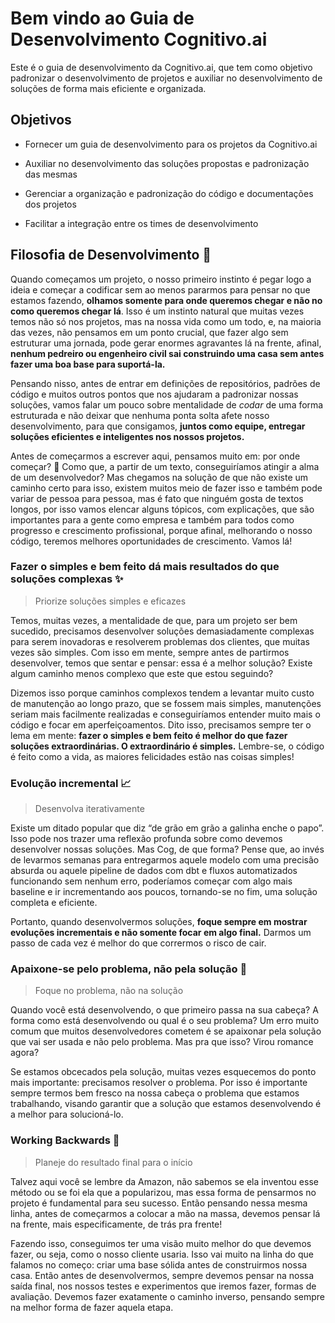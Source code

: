 # Bem vindo ao Guia de Desenvolvimento Cognitivo.ai

Este é o guia de desenvolvimento da Cognitivo.ai, que tem como objetivo padronizar o desenvolvimento de projetos e auxiliar no desenvolvimento de soluções de forma mais eficiente e organizada.

## Objetivos

- Fornecer um guia de desenvolvimento para os projetos da Cognitivo.ai

- Auxiliar no desenvolvimento das soluções propostas e padronização das mesmas

- Gerenciar a organização e padronização do código e documentações dos projetos

- Facilitar a integração entre os times de desenvolvimento


## Filosofia de Desenvolvimento 💭

Quando começamos um projeto, o nosso primeiro instinto é pegar logo a ideia e começar a codificar sem ao menos pararmos para pensar no que estamos fazendo, **olhamos somente para onde queremos chegar e não no como queremos chegar lá**. Isso é um instinto natural que muitas vezes temos não só nos projetos, mas na nossa vida como um todo, e, na maioria das vezes, não pensamos em um ponto crucial, que fazer algo sem estruturar uma jornada, pode gerar enormes agravantes lá na frente, afinal, **nenhum pedreiro ou engenheiro civil sai construindo uma casa sem antes fazer uma boa base para suportá-la.**

Pensando nisso, antes de entrar em definições de repositórios, padrões de código e muitos outros pontos que nos ajudaram a padronizar nossas soluções, vamos falar um pouco sobre mentalidade de _codar_ de uma forma estruturada e não deixar que nenhuma ponta solta afete nosso desenvolvimento, para que consigamos, **juntos como equipe, entregar soluções eficientes e inteligentes nos nossos projetos.**

Antes de começarmos a escrever aqui, pensamos muito em: por onde começar? 🤔 Como que, a partir de um texto, conseguiríamos atingir a alma de um desenvolvedor? Mas chegamos na solução de que não existe um caminho certo para isso, existem muitos meio de fazer isso e também pode variar de pessoa para pessoa, mas é fato que ninguém gosta de textos longos, por isso vamos elencar alguns tópicos, com explicações, que são importantes para a gente como empresa e também para todos como progresso e crescimento profissional, porque afinal, melhorando o nosso código, teremos melhores oportunidades de crescimento. Vamos lá!

### Fazer o simples e bem feito dá mais resultados do que soluções complexas ✨

> Priorize soluções simples e eficazes

Temos, muitas vezes, a mentalidade de que, para um projeto ser bem sucedido, precisamos desenvolver soluções demasiadamente complexas para serem inovadoras e resolverem problemas dos clientes, que muitas vezes são simples. Com isso em mente, sempre antes de partirmos desenvolver, temos que sentar e pensar: essa é a melhor solução? Existe algum caminho menos complexo que este que estou seguindo?

Dizemos isso porque caminhos complexos tendem a levantar muito custo de manutenção ao longo prazo, que se fossem mais simples, manutenções seriam mais facilmente realizadas e conseguiríamos entender muito mais o código e focar em aperfeiçoamentos. Dito isso, precisamos sempre ter o lema em mente: **fazer o simples e bem feito é melhor do que fazer soluções extraordinárias. O extraordinário é simples.** Lembre-se, o código é feito como a vida, as maiores felicidades estão nas coisas simples!

### Evolução incremental 📈

> Desenvolva iterativamente

Existe um ditado popular que diz “de grão em grão a galinha enche o papo”. Isso pode nos trazer uma reflexão profunda sobre como devemos desenvolver nossas soluções. Mas Cog, de que forma? Pense que, ao invés de levarmos semanas para entregarmos aquele modelo com uma precisão absurda ou aquele pipeline de dados com dbt e fluxos automatizados funcionando sem nenhum erro, poderíamos começar com algo mais baseline e ir incrementando aos poucos, tornando-se no fim, uma solução completa e eficiente.

Portanto, quando desenvolvermos soluções, **foque sempre em mostrar evoluções incrementais e não somente focar em algo final.** Darmos um passo de cada vez é melhor do que corrermos o risco de cair.

### Apaixone-se pelo problema, não pela solução 💖

> Foque no problema, não na solução

Quando você está desenvolvendo, o que primeiro passa na sua cabeça? A forma como está desenvolvendo ou qual é o seu problema? Um erro muito comum que muitos desenvolvedores cometem é se apaixonar pela solução que vai ser usada e não pelo problema. Mas pra que isso? Virou romance agora?

Se estamos obcecados pela solução, muitas vezes esquecemos do ponto mais importante: precisamos resolver o problema. Por isso é importante sempre termos bem fresco na nossa cabeça o problema que estamos trabalhando, visando garantir que a solução que estamos desenvolvendo é a melhor para solucioná-lo.

### Working Backwards 🔄

> Planeje do resultado final para o início

Talvez aqui você se lembre da Amazon, não sabemos se ela inventou esse método ou se foi ela que a popularizou, mas essa forma de pensarmos no projeto é fundamental para seu sucesso. Então pensando nessa mesma linha, antes de começarmos a colocar a mão na massa, devemos pensar lá na frente, mais especificamente, de trás pra frente! 

Fazendo isso, conseguimos ter uma visão muito melhor do que devemos fazer, ou seja, como o nosso cliente usaria. Isso vai muito na linha do que falamos no começo: criar uma base sólida antes de construirmos nossa casa. Então antes de desenvolvermos, sempre devemos pensar na nossa saída final, nos nossos testes e experimentos que iremos fazer, formas de avaliação. Devemos fazer exatamente o caminho inverso, pensando sempre na melhor forma de fazer aquela etapa.